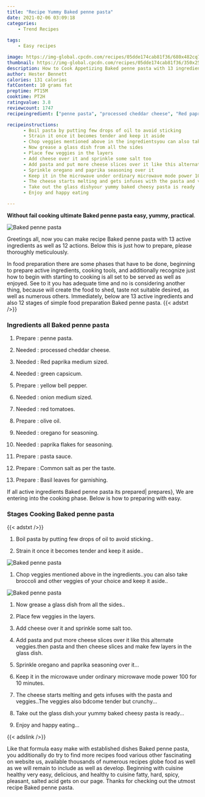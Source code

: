 ```yaml
---
title: "Recipe Yummy Baked penne pasta"
date: 2021-02-06 03:09:18
categories:
    - Trend Recipes
    
tags:
    - Easy recipes

image: https://img-global.cpcdn.com/recipes/05dde174cab81f36/680x482cq70/baked-penne-pasta-recipe-main-photo.jpg
thumbnail: https://img-global.cpcdn.com/recipes/05dde174cab81f36/350x250cq70/baked-penne-pasta-recipe-main-photo.jpg
description: How to Cook Appetizing Baked penne pasta with 13 ingredients and 12 stages of easy cooking.
author: Hester Bennett
calories: 131 calories
fatContent: 10 grams fat
preptime: PT15M
cooktime: PT2H
ratingvalue: 3.8
reviewcount: 1747
recipeingredient: ["penne pasta", "processed cheddar cheese", "Red paprika  medium sized", "green capsicum", "yellow bell pepper", "onion medium sized", "red tomatoes", "olive oil", "oregano for seasoning", "paprika flakes for seasoning", "pasta sauce", "Common salt as per the taste", "Basil leaves for garnishing"]

recipeinstructions: 
      - Boil pasta by putting few drops of oil to avoid sticking 
      - Strain it once it becomes tender and keep it aside 
      - Chop veggies mentioned above in the ingredientsyou can also take broccoli and other veggies of your choice and keep it aside 
      - Now grease a glass dish from all the sides 
      - Place few veggies in the layers 
      - Add cheese over it and sprinkle some salt too 
      - Add pasta and put more cheese slices over it like this alternate veggiesthen pasta and then cheese slices and make few layers in the glass dish 
      - Sprinkle oregano and paprika seasoning over it 
      - Keep it in the microwave under ordinary microwave mode power 100 for 10 minutes 
      - The cheese starts melting and gets infuses with the pasta and veggiesThe veggies also bdcome tender but crunchy 
      - Take out the glass dishyour yummy baked cheesy pasta is ready 
      - Enjoy and happy eating

---
```




**Without fail cooking ultimate Baked penne pasta easy, yummy, practical**. 


![Baked penne pasta](https://img-global.cpcdn.com/recipes/05dde174cab81f36/680x482cq70/baked-penne-pasta-recipe-main-photo.jpg "Baked penne pasta")




Greetings all, now you can make recipe Baked penne pasta with 13 active ingredients as well as 12 actions. Below this is just how to prepare, please thoroughly meticulously.

In food preparation there are some phases that have to be done, beginning to prepare active ingredients, cooking tools, and additionally recognize just how to begin with starting to cooking is all set to be served as well as enjoyed. See to it you has adequate time and no is considering another thing, because will create the food to shed, taste not suitable desired, as well as numerous others. Immediately, below are 13 active ingredients and also 12 stages of simple food preparation Baked penne pasta.
{{< adstxt />}}

### Ingredients all Baked penne pasta


1. Prepare  : penne pasta.

1. Needed  : processed cheddar cheese.

1. Needed  : Red paprika  medium sized.

1. Needed  : green capsicum.

1. Prepare  : yellow bell pepper.

1. Needed  : onion medium sized.

1. Needed  : red tomatoes.

1. Prepare  : olive oil.

1. Needed  : oregano for seasoning.

1. Needed  : paprika flakes for seasoning.

1. Prepare  : pasta sauce.

1. Prepare  : Common salt as per the taste.

1. Prepare  : Basil leaves for garnishing.



If all active ingredients Baked penne pasta its prepared| prepares}, We are entering into the cooking phase. Below is how to preparing with easy.

### Stages Cooking Baked penne pasta

{{< adstxt />}}


1. Boil pasta by putting few drops of oil to avoid sticking..



1. Strain it once it becomes tender and keep it aside..



![Baked penne pasta](https://img-global.cpcdn.com/steps/5954c89df1824e33/160x128cq70/baked-penne-pasta-recipe-step-2-photo.jpg" "Baked penne pasta")



1. Chop veggies mentioned above in the ingredients..you can also take broccoli and other veggies of your choice and keep it aside..



![Baked penne pasta](https://img-global.cpcdn.com/steps/aadb8b249761b183/160x128cq70/baked-penne-pasta-recipe-step-3-photo.jpg" "Baked penne pasta")



1. Now grease a glass dish from all the sides..



1. Place few veggies in the layers.



1. Add cheese over it and sprinkle some salt too.



1. Add pasta and put more cheese slices over it like this alternate veggies.then pasta and then cheese slices and make few layers in the glass dish.



1. Sprinkle oregano and paprika seasoning over it...



1. Keep it in the microwave under ordinary microwave mode power 100 for 10 minutes.



1. The cheese starts melting and gets infuses with the pasta and veggies..The veggies also bdcome tender but crunchy...



1. Take out the glass dish.your yummy baked cheesy pasta is ready...



1. Enjoy and happy eating...





{{< adslink />}}

Like that formula easy make with established dishes Baked penne pasta, you additionally do try to find more recipes food various other fascinating on website us, available thousands of numerous recipes globe food as well as we will remain to include as well as develop. Beginning with cuisine healthy very easy, delicious, and healthy to cuisine fatty, hard, spicy, pleasant, salted acid gets on our page. Thanks for checking out the utmost recipe Baked penne pasta.
